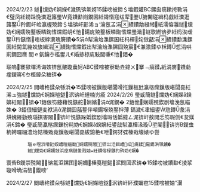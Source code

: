 

2024/2/23   鐩爣妫€娴嬫€濊矾锛氭妸15鍒嗙被鍗＄墖鍜孉BC鏍囪瘑鏉挎斁涓€璧凤紝鐒跺悗瀵逛簬璺竟鐨勫崱鐗囷紝鍏惰窛绂荤璺腑闂磋緝杩戯紝瀵逛簬鐜矝鍜屽崄瀛楃殑鍗＄墖锛屽彲浠ョ‘瀹氬叾涓績鐨勪綅缃紙濡傛灉鐩爣妫€娴嬬殑鐜板疄鍧愭爣鍜岄€忚鍚庣殑鐜板疄鍧愭爣璺濈鐩歌繎锛夛紝杩涘叆鐜矝鏃惰璁板綍瀵瑰簲鐨�5涓幇瀹炲潗鏍囷紝杩樿姹傚嚭涓績鐨勫潗鏍囷紝閫氳繃姣旇緝涓績鍧愭爣鍜岀幇瀹炲潗鏍囩殑宸€兼潵鍒ゆ柇鏄惁涓哄崱鐗囧爢
閭ｅ氨鑰冭檻鐢ㄦ€婚捇椋庣敤閫嗛€忚銆�

瑙嗚褰撳墠浠诲姟锛氬皾璇曟妸ABC鍒嗙被寮勬垚鍏ㄨ搴﹁瘑鍒紙涓嶈鐨勮瘽鍐嶈€冭檻鍏朵粬锛�

2024/2/25   閲嶆柊鍒朵綔浜�15鍒嗙被鏁版嵁闆嗗拰鏁板瓧瀛楁瘝鏁版嵁闆嗭紝浠ュ強鐩爣妫€娴嬫暟鎹泦锛屽緟楠岃瘉
2024/2/26   璺戜簡鐩爣妫€娴嬫ā鍨嬶紝闂锛�1銆佷笉鑳藉悓鏃舵娴嬪涓浘鐗� 2銆佹娴嬬殑鍥剧墖浼氬緢姝�     3銆佷細鏈変袱涓浘鐗囧嚭鐜伴噸鍚堢殑鐜拌薄
                            鎬濊€冿細鍙兘鏄洜涓烘媿鎽勭殑瑙掑害闂锛屽悓鏃跺嬀鍥剧墖瑕佸嬀鍏ㄥ浘锛屽敖閲忎笉瑕侀€夋嫨涓€鍗�
            璺戜簡瀛楁瘝鏁扮粍妫€娴嬫ā鍨嬶紝鍙戠幇瀛樺湪璇垽闂锛岃В鍐虫柟娉曪細澧炲姞榛戣竟鏁版嵁闆嗭紱鎴栬€呭鍔犲弽榛戣壊婊ゆ尝

            瑙ｅ喅浜嗗瓧姣嶆暟缁勬娴嬬殑闂锛岀洰鍓嶆纭瘑鍒巼鎸洪珮鐨�
            鐩爣妫€娴嬬敱浜庢病鏈夎溅妯★紝鏆傛椂鏃犳硶妫€娴�
寰呰В鍐崇殑闂锛氱洰鏍囨娴嬭棰戞暟鎹泦閲囬泦锛�15鍒嗙被鐨勫€掕浆璇嗗埆涓嶅鍑嗙‘

2024/2/27   閲嶆柊鍒朵綔鐩爣妫€娴嬫暟鎹泦锛屽紑濮嬭窇15鍒嗙被妯″瀷